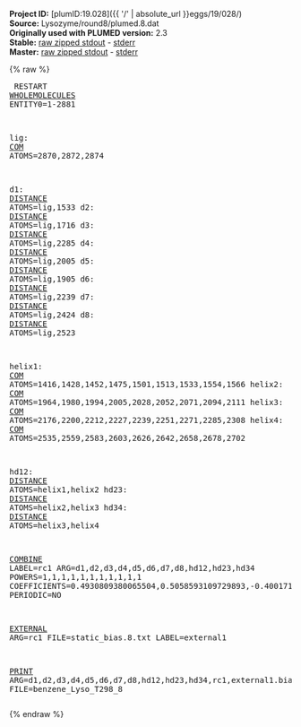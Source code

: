 **Project ID:** [plumID:19.028]({{ '/' | absolute_url }}eggs/19/028/)  
**Source:** Lysozyme/round8/plumed.8.dat  
**Originally used with PLUMED version:** 2.3  
**Stable:** [raw zipped stdout](plumed.8.dat.plumed.stdout.txt.zip) - [stderr](plumed.8.dat.plumed.stderr)  
**Master:** [raw zipped stdout](plumed.8.dat.plumed_master.stdout.txt.zip) - [stderr](plumed.8.dat.plumed_master.stderr)  

{% raw %}<pre>
RESTART	
<a href="https://plumed.github.io/doc-master/user-doc/html/_w_h_o_l_e_m_o_l_e_c_u_l_e_s.html">WHOLEMOLECULES</a> ENTITY0=1-2881


lig: <a href="https://plumed.github.io/doc-master/user-doc/html/_c_o_m.html">COM</a> ATOMS=2870,2872,2874


d1: <a href="https://plumed.github.io/doc-master/user-doc/html/_d_i_s_t_a_n_c_e.html">DISTANCE</a> ATOMS=lig,1533
d2: <a href="https://plumed.github.io/doc-master/user-doc/html/_d_i_s_t_a_n_c_e.html">DISTANCE</a> ATOMS=lig,1716
d3: <a href="https://plumed.github.io/doc-master/user-doc/html/_d_i_s_t_a_n_c_e.html">DISTANCE</a> ATOMS=lig,2285
d4: <a href="https://plumed.github.io/doc-master/user-doc/html/_d_i_s_t_a_n_c_e.html">DISTANCE</a> ATOMS=lig,2005
d5: <a href="https://plumed.github.io/doc-master/user-doc/html/_d_i_s_t_a_n_c_e.html">DISTANCE</a> ATOMS=lig,1905
d6: <a href="https://plumed.github.io/doc-master/user-doc/html/_d_i_s_t_a_n_c_e.html">DISTANCE</a> ATOMS=lig,2239 
d7: <a href="https://plumed.github.io/doc-master/user-doc/html/_d_i_s_t_a_n_c_e.html">DISTANCE</a> ATOMS=lig,2424
d8: <a href="https://plumed.github.io/doc-master/user-doc/html/_d_i_s_t_a_n_c_e.html">DISTANCE</a> ATOMS=lig,2523

helix1: <a href="https://plumed.github.io/doc-master/user-doc/html/_c_o_m.html">COM</a> ATOMS=1416,1428,1452,1475,1501,1513,1533,1554,1566
helix2: <a href="https://plumed.github.io/doc-master/user-doc/html/_c_o_m.html">COM</a> ATOMS=1964,1980,1994,2005,2028,2052,2071,2094,2111
helix3: <a href="https://plumed.github.io/doc-master/user-doc/html/_c_o_m.html">COM</a> ATOMS=2176,2200,2212,2227,2239,2251,2271,2285,2308
helix4: <a href="https://plumed.github.io/doc-master/user-doc/html/_c_o_m.html">COM</a> ATOMS=2535,2559,2583,2603,2626,2642,2658,2678,2702

hd12: <a href="https://plumed.github.io/doc-master/user-doc/html/_d_i_s_t_a_n_c_e.html">DISTANCE</a> ATOMS=helix1,helix2
hd23: <a href="https://plumed.github.io/doc-master/user-doc/html/_d_i_s_t_a_n_c_e.html">DISTANCE</a> ATOMS=helix2,helix3
hd34: <a href="https://plumed.github.io/doc-master/user-doc/html/_d_i_s_t_a_n_c_e.html">DISTANCE</a> ATOMS=helix3,helix4


<a href="https://plumed.github.io/doc-master/user-doc/html/_c_o_m_b_i_n_e.html">COMBINE</a> LABEL=rc1 ARG=d1,d2,d3,d4,d5,d6,d7,d8,hd12,hd23,hd34  POWERS=1,1,1,1,1,1,1,1,1,1,1 COEFFICIENTS=0.4930809380065504,0.5058593109729893,-0.4001714129673795,0.23349420293166986,0.030037136299780397,-0.40087790689897096,0.1229390189050703,0.23125338096805748,-0.20809724216770412,-0.11136820637118663,-0.02039729281248875 PERIODIC=NO










<a href="https://plumed.github.io/doc-master/user-doc/html/_e_x_t_e_r_n_a_l.html">EXTERNAL</a> ARG=rc1 FILE=static_bias.8.txt LABEL=external1


<a href="https://plumed.github.io/doc-master/user-doc/html/_p_r_i_n_t.html">PRINT</a> ARG=d1,d2,d3,d4,d5,d6,d7,d8,hd12,hd23,hd34,rc1,external1.bias STRIDE=1 FILE=benzene_Lyso_T298_8
</pre>{% endraw %}
